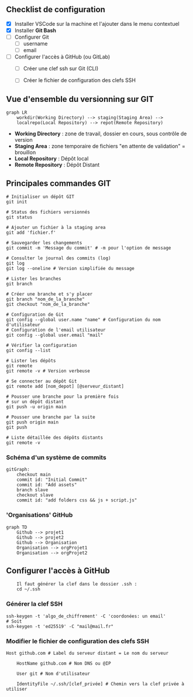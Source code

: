 ## Checklist de configuration

- [x] Installer VSCode sur la machine et l'ajouter dans le menu contextuel
- [x] Installer **Git Bash**
- [ ] Configurer Git
	- [ ] username
	- [ ] email
- [ ] Configurer l'accès à GitHub (ou GitLab)
	- [ ] Créer une clef ssh sur Git (CLI)
	- [ ] Créer le fichier de configuration des clefs SSH


## Vue d'ensemble du versionning sur GIT

```mermaid
graph LR
	workdir(Working Directory) --> staging(Staging Area) --> 
	localrepo(Local Repository) --> repot(Remote Repository)
```

- **Working Directory** : zone de travail, dossier en cours, sous contrôle de version
- **Staging Area** : zone temporaire de fichiers "en attente de validation" = brouillon
- **Local Repository** : Dépôt local
- **Remote Repository** : Dépôt Distant

## Principales commandes GIT

```shell
# Initialiser un dépôt GIT
git init

# Status des fichiers versionnés
git status

# Ajouter un fichier à la staging area 
git add 'fichier.f'

# Sauvegarder les changements
git commit -m 'Message du commit' # -m pour l'option de message

# Consulter le journal des commits (log)
git log
git log --oneline # Version simplifiée du message

# Lister les branches
git branch

# Créer une branche et s'y placer
git branch "nom_de_la_branche"
git checkout "nom_de_la_branche"

# Configuration de Git
git config --global user.name "name" # Configuration du nom d'utilisateur 
# Configuration de l'email utilisateur
git config --global user.email "mail"

# Vérifier la configuration
git config --list

# Lister les dépôts
git remote
git remote -v # Version verbeuse

# Se connecter au dépôt Git
git remote add [nom_depot] [@serveur_distant]

# Pousser une branche pour la première fois 
# sur un dépôt distant
git push -u origin main

# Pousser une branche par la suite
git push origin main
git push 

# Liste détaillée des dépôts distants 
git remote -v
```

### Schéma d'un système de commits 

```mermaid
gitGraph:
	checkout main
	commit id: "Initial Commit"
	commit id: "Add assets"
	branch slave
	checkout slave
	commit id: "add folders css && js + script.js"

```

### 'Organisations' GitHub

```mermaid
graph TD
	Github --> projet1
	Github --> projet2
	Github --> Organisation
	Organisation --> orgProjet1
	Organisation --> orgProjet2
```


## Configurer l'accès à GitHub

```ad-warning
	Il faut générer la clef dans le dossier .ssh :
	cd ~/.ssh
```

### Générer la clef SSH

```Shell
ssh-keygen -t 'algo_de_chiffrement' -C 'coordonées: un email'
# Soit
ssh-keygen -t 'ed25519' -C "mail@mail.fr"
```

### Modifier le fichier de configuration des clefs SSH

```shell
Host github.com # Label du serveur distant = Le nom du serveur

    HostName github.com # Nom DNS ou @IP

    User git # Nom d'utilisateur

    IdentityFile ~/.ssh/[clef_privée] # Chemin vers la clef privée à utiliser
```

